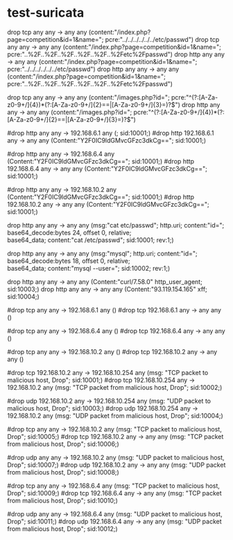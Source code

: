 # test-suricata

drop tcp any any -> any any (content:"/index.php?page=competition&id=1&name="; pcre:"..\/..\/..\/..\/..\/..\/etc\/passwd")
drop tcp any any -> any any (content:"/index.php?page=competition&id=1&name="; pcre:"..%2F..%2F..%2F..%2F..%2F..%2Fetc%2Fpasswd")
drop http any any -> any any (content:"/index.php?page=competition&id=1&name="; pcre:"..\/..\/..\/..\/..\/..\/etc\/passwd")
drop http any any -> any any (content:"/index.php?page=competition&id=1&name="; pcre:"..%2F..%2F..%2F..%2F..%2F..%2Fetc%2Fpasswd")


drop tcp any any -> any any (content:"/images.php?id="; pcre:"^(?:[A-Za-z0-9+/]{4})*(?:[A-Za-z0-9+/]{2}==|[A-Za-z0-9+/]{3}=)?$")
drop http any any -> any any (content:"/images.php?id="; pcre:"^(?:[A-Za-z0-9+/]{4})*(?:[A-Za-z0-9+/]{2}==|[A-Za-z0-9+/]{3}=)?$")




































#drop http any any -> 192.168.6.1 any (; sid:10001;)
#drop http 192.168.6.1 any -> any any (Content:"Y2F0IC9ldGMvcGFzc3dkCg=="; sid:10001;)

#drop http any any -> 192.168.6.4 any (Content:"Y2F0IC9ldGMvcGFzc3dkCg=="; sid:10001;)
#drop http 192.168.6.4 any -> any any (Content:"Y2F0IC9ldGMvcGFzc3dkCg=="; sid:10001;)

#drop http any any -> 192.168.10.2 any (Content:"Y2F0IC9ldGMvcGFzc3dkCg=="; sid:10001;)
#drop http 192.168.10.2 any -> any any (Content:"Y2F0IC9ldGMvcGFzc3dkCg=="; sid:10001;)


drop http any any -> any any (msg:"cat etc/passwd"; http.uri; content:"id="; \
     base64_decode:bytes 24, offset 0, relative; \
     base64_data; content:"cat /etc/passwd"; sid:10001; rev:1;)

drop http any any -> any any (msg:"mysql"; http.uri; content:"id="; \
     base64_decode:bytes 18, offset 0, relative; \
    base64_data; content:"mysql --user="; sid:10002; rev:1;)

drop http any any -> any any (Content:"curl/7.58.0" http_user_agent; sid:10003;)
drop http any any -> any any (Content:"93.119.154.165" xff; sid:10004;)




#drop tcp any any -> 192.168.6.1 any ()
#drop tcp 192.168.6.1 any -> any any ()

#drop tcp any any -> 192.168.6.4 any ()
#drop tcp 192.168.6.4 any -> any any ()

#drop tcp any any -> 192.168.10.2 any ()
#drop tcp 192.168.10.2 any -> any any ()

#drop tcp 192.168.10.2 any -> 192.168.10.254 any (msg: "TCP packet to malicious host, Drop"; sid:10001;)
#drop tcp 192.168.10.254 any -> 192.168.10.2 any (msg: "TCP packet from malicious host, Drop"; sid:10002;)

#drop udp 192.168.10.2 any -> 192.168.10.254 any (msg: "UDP packet to malicious host, Drop"; sid:10003;)
#drop udp 192.168.10.254 any -> 192.168.10.2 any (msg: "UDP packet from malicious host, Drop"; sid:10004;)

#drop tcp any any -> 192.168.10.2 any (msg: "TCP packet to malicious host, Drop"; sid:10005;)
#drop tcp 192.168.10.2 any -> any any (msg: "TCP packet from malicious host, Drop"; sid:10006;)

#drop udp any any -> 192.168.10.2 any (msg: "UDP packet to malicious host, Drop"; sid:10007;)
#drop udp 192.168.10.2 any -> any any (msg: "UDP packet from malicious host, Drop"; sid:10008;)

#drop tcp any any -> 192.168.6.4 any (msg: "TCP packet to malicious host, Drop"; sid:10009;)
#drop tcp 192.168.6.4 any -> any any (msg: "TCP packet from malicious host, Drop"; sid:10010;)

#drop udp any any -> 192.168.6.4 any (msg: "UDP packet to malicious host, Drop"; sid:10011;)
#drop udp 192.168.6.4 any -> any any (msg: "UDP packet from malicious host, Drop"; sid:10012;)

